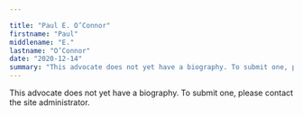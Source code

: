 ```yaml
---

title: "Paul E. O’Connor"
firstname: "Paul"
middlename: "E."
lastname: "O’Connor"
date: "2020-12-14"
summary: "This advocate does not yet have a biography. To submit one, please contact the site administrator."
---
```

This advocate does not yet have a biography. To submit one, please contact the site administrator.

